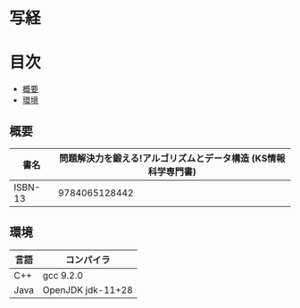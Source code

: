 写経
======================

# 目次

- [概要](#概要)
- [環境](#環境)

## 概要
| 書名 | 問題解決力を鍛える!アルゴリズムとデータ構造 (KS情報科学専門書) |
----|---- 
| ISBN-13 | 9784065128442 |

## 環境
| 言語 | コンパイラ |
----|---- 
| C++ | gcc 9.2.0 |
| Java | OpenJDK jdk-11+28 |
